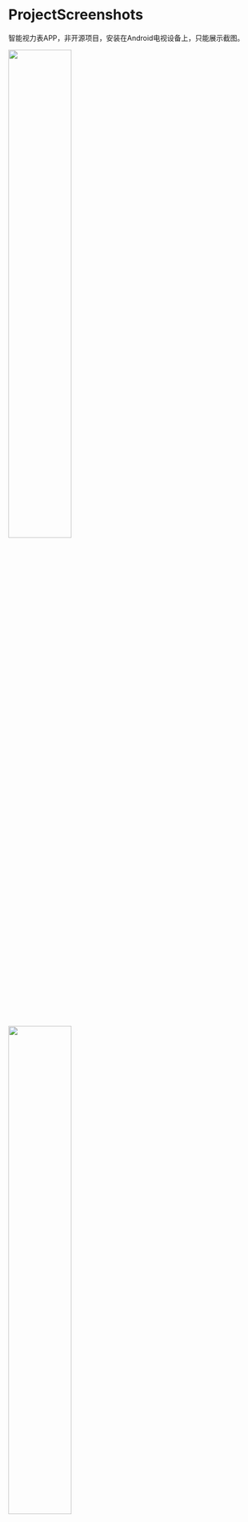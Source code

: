 # ProjectScreenshots
智能视力表APP，非开源项目，安装在Android电视设备上，只能展示截图。

<img src="https://user-images.githubusercontent.com/38314923/126429565-b7ae6603-62c6-468c-a727-c7f337beddf3.png" width="50%">
<img src="https://user-images.githubusercontent.com/38314923/126435349-d0ce8c0e-2c3b-4bf2-a578-efabaa3bc578.png" width=50%>
<img src="https://user-images.githubusercontent.com/38314923/126435369-f48275d0-68ea-48a5-b011-8ece2af60c58.png" width=50%>
<img src="https://user-images.githubusercontent.com/38314923/126435392-746b620f-5c18-4d93-a2ca-d0e5766d306d.png" width=50%>
<img src="https://user-images.githubusercontent.com/38314923/126435399-87a35a0b-da2c-47ba-9dee-864fadb69e4d.png" width=50%>

